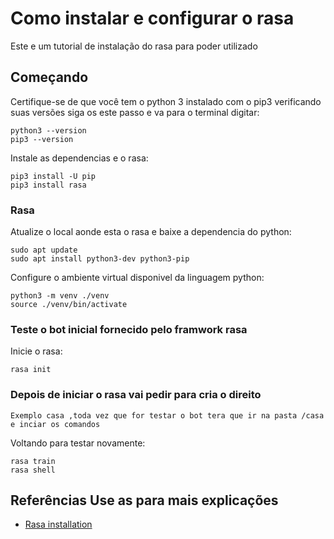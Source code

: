 # Como instalar e configurar o rasa
Este e um tutorial de instalação do rasa para poder utilizado


## Começando
Certifique-se de que você tem o python 3 instalado com o pip3 verificando suas versões
siga os este passo e va para o terminal digitar:

    python3 --version
    pip3 --version
    
Instale as dependencias e o rasa:

    

    pip3 install -U pip
    pip3 install rasa
    

### Rasa
Atualize o local aonde esta o rasa e baixe a dependencia do python:

    sudo apt update
    sudo apt install python3-dev python3-pip

Configure o ambiente virtual disponivel da linguagem python:

    python3 -m venv ./venv
    source ./venv/bin/activate

### Teste o bot inicial fornecido pelo framwork rasa
Inicie o rasa:

    rasa init
    
    
### Depois de iniciar o rasa vai pedir para cria o direito
    
    
    Exemplo casa ,toda vez que for testar o bot tera que ir na pasta /casa e inciar os comandos

Voltando para testar novamente:
        
        
    
    rasa train
    rasa shell


## Referências Use as para mais explicações
- [Rasa installation](https://rasa.com/docs/rasa/installation)

